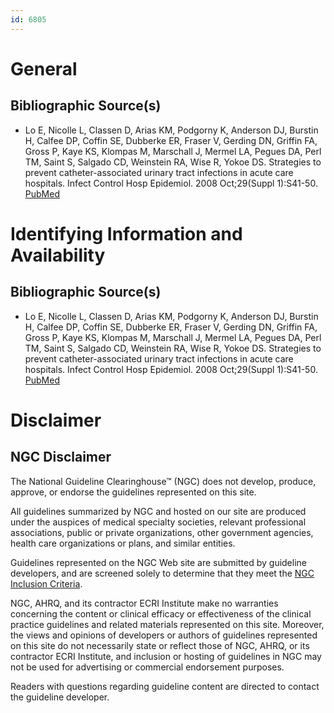 ```yaml
---
id: 6805
---
```


# General

## Bibliographic Source(s)

- Lo E, Nicolle L, Classen D, Arias KM, Podgorny K, Anderson DJ, Burstin H, Calfee DP, Coffin SE, Dubberke ER, Fraser V, Gerding DN, Griffin FA, Gross P, Kaye KS, Klompas M, Marschall J, Mermel LA, Pegues DA, Perl TM, Saint S, Salgado CD, Weinstein RA, Wise R, Yokoe DS. Strategies to prevent catheter-associated urinary tract infections in acute care hospitals. Infect Control Hosp Epidemiol. 2008 Oct;29(Suppl 1):S41-50. [ PubMed ](http://www.ncbi.nlm.nih.gov/entrez/query.fcgi?cmd=Retrieve&db=pubmed&dopt=Abstract&list_uids=18840088)

# Identifying Information and Availability

## Bibliographic Source(s)

- Lo E, Nicolle L, Classen D, Arias KM, Podgorny K, Anderson DJ, Burstin H, Calfee DP, Coffin SE, Dubberke ER, Fraser V, Gerding DN, Griffin FA, Gross P, Kaye KS, Klompas M, Marschall J, Mermel LA, Pegues DA, Perl TM, Saint S, Salgado CD, Weinstein RA, Wise R, Yokoe DS. Strategies to prevent catheter-associated urinary tract infections in acute care hospitals. Infect Control Hosp Epidemiol. 2008 Oct;29(Suppl 1):S41-50. [ PubMed ](http://www.ncbi.nlm.nih.gov/entrez/query.fcgi?cmd=Retrieve&db=pubmed&dopt=Abstract&list_uids=18840088)

# Disclaimer

## NGC Disclaimer

The National Guideline Clearinghouse™ (NGC) does not develop, produce, approve, or endorse the guidelines represented on this site.

All guidelines summarized by NGC and hosted on our site are produced under the auspices of medical specialty societies, relevant professional associations, public or private organizations, other government agencies, health care organizations or plans, and similar entities.

Guidelines represented on the NGC Web site are submitted by guideline developers, and are screened solely to determine that they meet the [NGC Inclusion Criteria](/help-and-about/summaries/inclusion-criteria).

NGC, AHRQ, and its contractor ECRI Institute make no warranties concerning the content or clinical efficacy or effectiveness of the clinical practice guidelines and related materials represented on this site. Moreover, the views and opinions of developers or authors of guidelines represented on this site do not necessarily state or reflect those of NGC, AHRQ, or its contractor ECRI Institute, and inclusion or hosting of guidelines in NGC may not be used for advertising or commercial endorsement purposes.

Readers with questions regarding guideline content are directed to contact the guideline developer.

